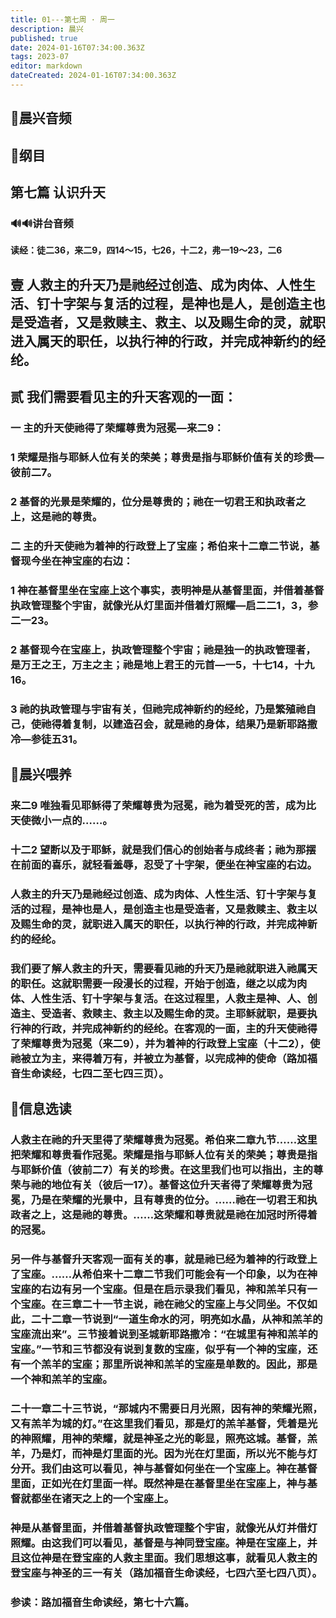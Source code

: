 ```yaml
---
title: 01---第七周 · 周一
description: 晨兴
published: true
date: 2024-01-16T07:34:00.363Z
tags: 2023-07
editor: markdown
dateCreated: 2024-01-16T07:34:00.363Z
---
```


## 🎵晨兴音频

## 📖纲目

## 第七篇 认识升天

### 🔊🔊讲台音频

**读经：徒二36，来二9，四14～15，七26，十二2，弗一19～23，二6**

## 壹 人救主的升天乃是祂经过创造、成为肉体、人性生活、钉十字架与复活的过程，是神也是人，是创造主也是受造者，又是救赎主、救主、以及赐生命的灵，就职进入属天的职任，以执行神的行政，并完成神新约的经纶。

## 贰 我们需要看见主的升天客观的一面：

### 一 主的升天使祂得了荣耀尊贵为冠冕—来二9：

### 1 荣耀是指与耶稣人位有关的荣美；尊贵是指与耶稣价值有关的珍贵—彼前二7。

### 2 基督的光景是荣耀的，位分是尊贵的；祂在一切君王和执政者之上，这是祂的尊贵。

### 二 主的升天使祂为着神的行政登上了宝座；希伯来十二章二节说，基督现今坐在神宝座的右边：

### 1 神在基督里坐在宝座上这个事实，表明神是从基督里面，并借着基督执政管理整个宇宙，就像光从灯里面并借着灯照耀—启二二1，3，参二一23。

### 2 基督现今在宝座上，执政管理整个宇宙；祂是独一的执政管理者，是万王之王，万主之主；祂是地上君王的元首—一5，十七14，十九16。

### 3 祂的执政管理与宇宙有关，但祂完成神新约的经纶，乃是繁殖祂自己，使祂得着复制，以建造召会，就是祂的身体，结果乃是新耶路撒冷—参徒五31。

## 📖晨兴喂养

### 来二9    唯独看见耶稣得了荣耀尊贵为冠冕，祂为着受死的苦，成为比天使微小一点的……。

### 十二2    望断以及于耶稣，就是我们信心的创始者与成终者；祂为那摆在前面的喜乐，就轻看羞辱，忍受了十字架，便坐在神宝座的右边。

### 人救主的升天乃是祂经过创造、成为肉体、人性生活、钉十字架与复活的过程，是神也是人，是创造主也是受造者，又是救赎主、救主以及赐生命的灵，就职进入属天的职任，以执行神的行政，并完成神新约的经纶。

### 我们要了解人救主的升天，需要看见祂的升天乃是祂就职进入祂属天的职任。这就职需要一段漫长的过程，开始于创造，继之以成为肉体、人性生活、钉十字架与复活。在这过程里，人救主是神、人、创造主、受造者、救赎主、救主以及赐生命的灵。主耶稣就职，是要执行神的行政，并完成神新约的经纶。在客观的一面，主的升天使祂得了荣耀尊贵为冠冕（来二9），并为着神的行政登上宝座（十二2），使祂被立为主，来得着万有，并被立为基督，以完成神的使命（路加福音生命读经，七四二至七四三页）。

## 📖信息选读

### 人救主在祂的升天里得了荣耀尊贵为冠冕。希伯来二章九节……这里把荣耀和尊贵看作冠冕。荣耀是指与耶稣人位有关的荣美；尊贵是指与耶稣价值（彼前二7）有关的珍贵。在这里我们也可以指出，主的尊荣与祂的地位有关（彼后一17）。基督这位升天者得了荣耀尊贵为冠冕，乃是在荣耀的光景中，且有尊贵的位分。……祂在一切君王和执政者之上，这是祂的尊贵。……这荣耀和尊贵就是祂在加冠时所得着的冠冕。

### 另一件与基督升天客观一面有关的事，就是祂已经为着神的行政登上了宝座。……从希伯来十二章二节我们可能会有一个印象，以为在神宝座的右边有另一个宝座。但是在启示录我们看见，神和羔羊只有一个宝座。在三章二十一节主说，祂在祂父的宝座上与父同坐。不仅如此，二十二章一节说到“一道生命水的河，明亮如水晶，从神和羔羊的宝座流出来”。三节接着说到圣城新耶路撒冷：“在城里有神和羔羊的宝座。”一节和三节都没有说到复数的宝座，似乎有一个神的宝座，还有一个羔羊的宝座；那里所说神和羔羊的宝座是单数的。因此，那是一个神和羔羊的宝座。

### 二十一章二十三节说，“那城内不需要日月光照，因有神的荣耀光照，又有羔羊为城的灯。”在这里我们看见，那是灯的羔羊基督，凭着是光的神照耀，用神的荣耀，就是神圣之光的彰显，照亮这城。基督，羔羊，乃是灯，而神是灯里面的光。因为光在灯里面，所以光不能与灯分开。我们由这可以看见，神与基督如何坐在一个宝座上。神在基督里面，正如光在灯里面一样。既然神是在基督里坐在宝座上，神与基督就都坐在诸天之上的一个宝座上。

### 神是从基督里面，并借着基督执政管理整个宇宙，就像光从灯并借灯照耀。由这我们可以看见，基督是与神同登宝座。神是在宝座上，并且这位神是在登宝座的人救主里面。我们思想这事，就看见人救主的登宝座与神圣的三一有关（路加福音生命读经，七四六至七四八页）。

### 参读：路加福音生命读经，第七十六篇。
<!-- Google tag (gtag.js) -->
<script async src="https://www.googletagmanager.com/gtag/js?id=G-1P8709Z16T"></script>
<script>
  window.dataLayer = window.dataLayer || [];
  function gtag(){dataLayer.push(arguments);}
  gtag('js', new Date());

  gtag('config', 'G-1P8709Z16T');
</script>
